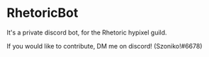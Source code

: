 # RhetoricBot

It's a private discord bot, for the Rhetoric hypixel guild.

If you would like to contribute, DM me on discord! (Szoniko!#6678)

